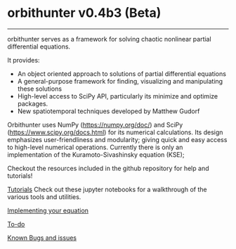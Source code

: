 # orbithunter v0.4b3 (Beta)
-------------------------
orbithunter serves as a framework for solving chaotic nonlinear partial differential equations.

It provides:

- An object oriented approach to solutions of partial differential equations
- A general-purpose framework for finding, visualizing and manipulating these solutions
- High-level access to SciPy API, particularly its minimize and optimize packages.
- New spatiotemporal techniques developed by Matthew Gudorf

Orbithunter uses NumPy (https://numpy.org/doc/) and SciPy (https://www.scipy.org/docs.html)
for its numerical calculations. Its design emphasizes user-friendliness and modularity;
giving quick and easy access to high-level numerical operations.
Currently there is only an implementation of the Kuramoto-Sivashinsky equation (KSE);

Checkout the resources included in the github repository for help and tutorials! 

[Tutorials](https://github.com/mgudorf/orbithunter/tree/main/notebooks)
Check out these jupyter notebooks for a walkthrough of the various tools and utilities. 

[Implementing your equation](https://github.com/mgudorf/orbithunter/tree/main/docs/subclassing_guide.md)

[To-do](https://github.com/mgudorf/orbithunter/tree/main/docs/agenda.md)

[Known Bugs and issues](https://github.com/mgudorf/orbithunter/tree/main/docs/issues.md)

